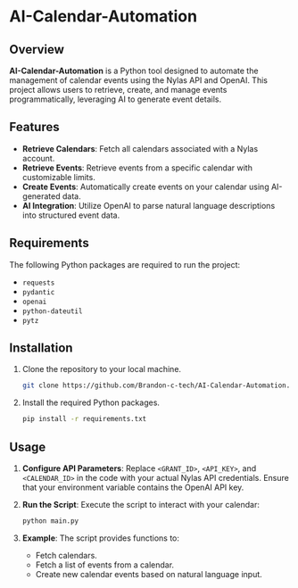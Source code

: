 # AI-Calendar-Automation

## Overview
**AI-Calendar-Automation** is a Python tool designed to automate the management of calendar events using the Nylas API and OpenAI. This project allows users to retrieve, create, and manage events programmatically, leveraging AI to generate event details.

## Features
- **Retrieve Calendars**: Fetch all calendars associated with a Nylas account.
- **Retrieve Events**: Retrieve events from a specific calendar with customizable limits.
- **Create Events**: Automatically create events on your calendar using AI-generated data.
- **AI Integration**: Utilize OpenAI to parse natural language descriptions into structured event data.

## Requirements

The following Python packages are required to run the project:

- `requests`
- `pydantic`
- `openai`
- `python-dateutil`
- `pytz`

## Installation

1. Clone the repository to your local machine.

    ```bash
    git clone https://github.com/Brandon-c-tech/AI-Calendar-Automation.git
    ```

2. Install the required Python packages.

    ```bash
    pip install -r requirements.txt
    ```

## Usage

1. **Configure API Parameters**: Replace `<GRANT_ID>`, `<API_KEY>`, and `<CALENDAR_ID>` in the code with your actual Nylas API credentials. Ensure that your environment variable contains the OpenAI API key.

2. **Run the Script**: Execute the script to interact with your calendar:
    ```bash
    python main.py
    ```

3. **Example**: The script provides functions to:
    - Fetch calendars.
    - Fetch a list of events from a calendar.
    - Create new calendar events based on natural language input.
